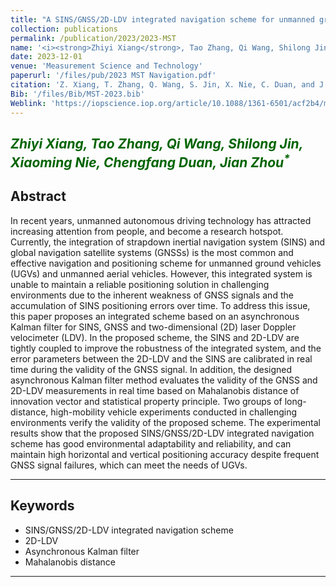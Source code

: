 ```yaml
---
title: "A SINS/GNSS/2D-LDV integrated navigation scheme for unmanned ground vehicles"
collection: publications
permalink: /publication/2023/2023-MST
name: '<i><strong>Zhiyi Xiang</strong>, Tao Zhang, Qi Wang, Shilong Jin, Xiaoming Nie, Chengfang Duan, Jian Zhou<sup>*</sup></i>'
date: 2023-12-01
venue: 'Measurement Science and Technology'
paperurl: '/files/pub/2023 MST Navigation.pdf'
citation: 'Z. Xiang, T. Zhang, Q. Wang, S. Jin, X. Nie, C. Duan, and J. Zhou, &quot;A SINS/GNSS/2D-LDV integrated navigation scheme for unmanned ground vehicles,&quot; <i>Meas. Sci. Technol</i>, vol. 34, no. 12, p. 125116, Dec. 2023.'
Bib: '/files/Bib/MST-2023.bib'
Weblink: 'https://iopscience.iop.org/article/10.1088/1361-6501/acf2b4/meta'
---
```


<font color="#006400"><i><strong>Zhiyi Xiang</strong>, Tao Zhang, Qi Wang, Shilong Jin, Xiaoming Nie, Chengfang Duan, Jian Zhou<sup>*</sup></i></font>
------

**Abstract**
------
In recent years, unmanned autonomous driving technology has attracted increasing attention from people, and become a research hotspot. Currently, the integration of strapdown inertial navigation system (SINS) and global navigation satellite systems (GNSSs) is the most common and effective navigation and positioning scheme for unmanned ground vehicles (UGVs) and unmanned aerial vehicles. However, this integrated system is unable to maintain a reliable positioning solution in challenging environments due to the inherent weakness of GNSS signals and the accumulation of SINS positioning errors over time. To address this issue, this paper proposes an integrated scheme based on an asynchronous Kalman filter for SINS, GNSS and two-dimensional (2D) laser Doppler velocimeter (LDV). In the proposed scheme, the SINS and 2D-LDV are tightly coupled to improve the robustness of the integrated system, and the error parameters between the 2D-LDV and the SINS are calibrated in real time during the validity of the GNSS signal. In addition, the designed asynchronous Kalman filter method evaluates the validity of the GNSS and 2D-LDV measurements in real time based on Mahalanobis distance of innovation vector and statistical property principle. Two groups of long-distance, high-mobility vehicle experiments conducted in challenging environments verify the validity of the proposed scheme. The experimental results show that the proposed SINS/GNSS/2D-LDV integrated navigation scheme has good environmental adaptability and reliability, and can maintain high horizontal and vertical positioning accuracy despite frequent GNSS signal failures, which can meet the needs of UGVs.

------

**Keywords**
------
- SINS/GNSS/2D-LDV integrated navigation scheme
- 2D-LDV
- Asynchronous Kalman filter
- Mahalanobis distance

------